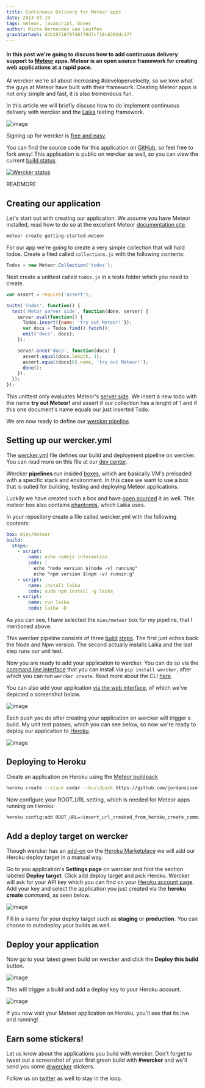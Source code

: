 ```yaml
---
title: Continuous Delivery for Meteor apps
date: 2013-07-19
tags: meteor, javascript, boxes
author: Micha Hernandez van Leuffen
gravatarhash: d4b19718f9748779d7cf18c6303dc17f
---
```


<h4 class="subheader">
In this post we're going to discuss how to add continuous delivery
support to <a href="http://meteor.com">Meteor</a> apps. Meteor is an open source framework for creating
web applications at a rapid pace.
</h4>

At wercker we're all about increasing #developervelocity, so we love
what the guys at Meteor have built with their framework. Creating Meteor
apps is not only simple and fast, it is also tremendous fun.

In this article we will briefly discuss how to do implement continuous
delivery with wercker and the [Laika](http://arunoda.github.io/laika/)
testing framework.

![image](http://f.cl.ly/items/0y1f3B2o0Z0m0h193P10/meteorjs.jpeg)

Signing up for wercker is [free and easy](https://app.wercker.com/users/new/).

You can find the source code for this application on [GitHub](https://github.com/mies/getting-started-meteor), so feel
free to fork away! This application is public on wercker as well, so you
can view the current [build status](https://app.wercker.com/#project/51e2d1fcaabf671f79003ad7/).

[![Wercker status](https://app.wercker.com/status/e3922bee45ba7e3b08dba4997c00a0c9/m)](https://app.wercker.com/project/bykey/e3922bee45ba7e3b08dba4997c00a0c9)

READMORE

## Creating our application

Let's start out with creating our application. We assume you have Meteor
installed, read how to do so at the excellent Meteor [documentation
site](http://docs.meteor.com).

``` bash
meteor create getting-started-meteor
```

For our app we're going to create a very simple collection that will
hold todos. Create a filed called `collections.js` with the following
contents:

``` javascript
Todos = new Meteor.Collection('todos');
```

Next create a unittest called `todos.js` in a tests folder which you
need to create.

``` javascript
var assert = require('assert');

suite('Todos', function() {
  test('Metor server side', function(done, server) {
    server.eval(function() {
      Todos.insert({name: 'try out Meteor!'});
      var docs = Todos.find().fetch();
      emit('docs', docs);
    });

    server.once('docs', function(docs) {
      assert.equal(docs.length, 1);
      assert.equal(docs[0].name, 'try out Meteor!');
      done();
    });
  });
});
```

This unittest only evaluates Meteor's [server
side](http://docs.meteor.com/#structuringyourapp). We insert a new
todo with the name **try out Meteor!** and assert if our collection has
a lenght of 1 and if this one document's name equals our just inserted
Todo.

We are now ready to define our [wercker pipeline](http://devcenter.wercker.com/articles/introduction/pipeline.html).

## Setting up our wercker.yml

The [wercker.yml](http://devcenter.wercker.com/articles/werckeryml/) file defines our build and deployment pipeline on
wercker. You can read more on this file at our [dev
center](http://devcenter.wercker.com).

Wercker **pipelines** run insided [boxes](http://devcenter.wercker.com/articles/boxes/), which are basically VM's preloaded
with a specific stack and environment. In this case we want to use a box
that is suited for building, testing and deploying Meteor applications.

Luckily we have created such a box and have [open
sourced](http://github.com/mies/box-meteor) it as well. This meteor box also
contains [phantomjs](http://phantomjs.org), which Laika uses.

In your repository
create a file called wercker.yml with the following contents:

``` yaml
box: mies/meteor
build:
  steps:
    - script:
        name: echo nodejs information
        code: |
          echo "node version $(node -v) running"
          echo "npm version $(npm -v) runnin:g"
    - script:
        name: install laika
        code: sudo npm install -g laika
    - script:
        name: run laika
        code: laika -D

```

As you can see, I have selected the `mies/meteor` box for my pipeline,
that I mentioned above.

This wercker pipeline consists of three [build](http://devcenter.wercker.com/articles/introduction/builds.html) [steps](http://devcenter.wercker.com/articles/steps/). The first just echos
back the Node and Npm version. The second actually installs Laika and
the last step runs our unit test.

Now you are ready to add your application to wercker. You can do so via
the [command line
interface](http://devcenter.wercker.com/articles/gettingstarted/cli.html)
that you can install via `pip install
wercker`, after which you can run `wercker create`. Read more about the
CLI [here](http://devcenter.wercker.com/articles/cli/).

You can also add your application [via the web
interface](http://devcenter.wercker.com/articles/gettingstarted/web.html), of which we've
depicted a screenshot below.

![image](http://f.cl.ly/items/3s151d3a393F3A2E2g1A/Screen%20Shot%202013-07-19%20at%201.57.22%20PM.png)

Each push you do after creating your application on wercker will trigger
a build. My unit test passes, which you can see below, so now we're
ready to deploy our application to [Heroku](http://heroku.com).

![image](http://f.cl.ly/items/1t3p0Y230V143w0X1N1B/Screen%20Shot%202013-07-19%20at%202.01.29%20PM.png)

## Deploying to Heroku

Create an application on Heroku using the [Meteor
buildpack](https://github.com/jordansissel/heroku-buildpack-meteor)

``` bash
heroku create --stack cedar --buildpack https://github.com/jordansissel/heroku-buildpack-meteor.git
```

Now configure your ROOT_URL setting, which is needed for Meteor apps
running on Heroku:

``` bash
heroku config:add ROOT_URL=<insert_url_created_from_heroku_create_command>
```

## Add a deploy target on wercker

Though wercker has an [add-on](http://devcenter.wercker.com/articles/deployment/heroku.html) on the [Heroku
Marketplace](https://addons.heroku.com/wercker) we will add our Heroku
deploy target in a manual way.

Go to you application's **Settings page** on wercker and find the
section labeled **Deploy target**. Click add deploy target and pick
Heroku. Wercker will ask for your API key which you can find on your
[Heroku account page](https://dashboard.heroku.com/account). Add your
key and select the application you just created via the **heroku
create** command, as seen below.

![image](http://f.cl.ly/items/2o2N232L1u471k1j1Q1i/Screen%20Shot%202013-07-19%20at%202.15.26%20PM.png)

Fill in a name for your deploy target such as **staging** or
**production**. You can choose to autodeploy your builds as well.

## Deploy your application

Now go to your latest green build on wercker and click the **Deploy this
build** button.

![image](http://f.cl.ly/items/142i1g1S3x0P2R2b2t2z/Screen%20Shot%202013-07-19%20at%202.51.41%20PM.png)

This will trigger a build and add a deploy key to your Heroku account.

![image](http://f.cl.ly/items/0u2w0u2Z1M3K3a441t1z/Screen%20Shot%202013-07-19%20at%202.51.01%20PM.png)

If you now visit your Meteor application on Heroku, you'll see that its live
and running!

## Earn some stickers!

Let us know about the applications you build with wercker. Don't forget to tweet out a screenshot of your first green build with **#wercker** and we'll send you some [@wercker](http://twitter.com/wercker) stickers.

Follow us on [twitter](http://twitter.com/wercker) as well to stay in the loop.





